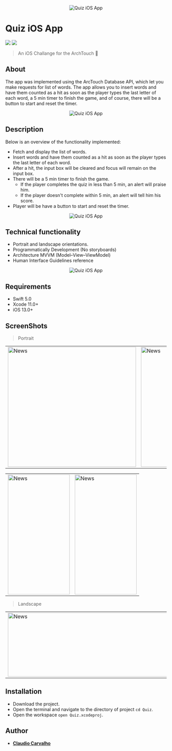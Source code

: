 <p align="center">
  <img src="https://github.com/ccarvofficial/quiz-challenge/blob/feature/readme-file/screenshots/github/header.png" alt="Quiz iOS App"/>
</p>

# Quiz iOS App

<p align="justify">
    <img src="https://img.shields.io/badge/Swift-5-orange.svg" />
    <img src="https://img.shields.io/badge/Platforms-iOS-blue.svg?style=flat" />
</p>

> An iOS Challange for the ArchTouch  🚀

## About

The app was implemented using the ArcTouch Database API, which let you make requests for list of words. The app allows you to insert words and have them counted as a hit as soon as the player types the last letter of each word,  a 5 min timer to finish the game, and of course, there will be a button to start and reset the timer.

<p align="center">
  <img src="https://github.com/ccarvofficial/quiz-challenge/blob/feature/readme-file/screenshots/github/main-01-2.png" alt="Quiz iOS App"/>
</p>

## Description
Below is an overview of the functionality implemented:

- Fetch and display the list of words.
- Insert words and have them counted as a hit as soon as the player types the last letter of each word.
- After a hit, the input box will be cleared and focus will remain on the input box.
- There will be a 5 min timer to finish the game.
   - If the player completes the quiz in less than 5 min, an alert will praise him.
   - If the player doesn't complete within 5 min, an alert will tell him his score.
- Player will be have a button to start and reset the timer.

<p align="center">
  <img src="https://github.com/ccarvofficial/quiz-challenge/blob/feature/readme-file/screenshots/github/main-03.png" alt="Quiz iOS App"/>
</p>

## Technical functionality

- Portrait and landscape orientations.
- Programmatically Development (No storyboards)
- Architecture MVVM (Model–View–ViewModel)
- Human Interface Guidelines reference

<p align="center">
  <img src="https://github.com/ccarvofficial/quiz-challenge/blob/feature/readme-file/screenshots/github/main-02.png" alt="Quiz iOS App"/>
</p>

## Requirements

- Swift 5.0
- Xcode 11.0+
- iOS 13.0+

## ScreenShots

> Portrait

<table style="width:100%">
  <tr>
    <td><img src="https://github.com/ccarvofficial/quiz-challenge/blob/feature/readme-file/screenshots/portrait/screenshot-01.png" alt="News" width=400 height=375/></td>
    <td><img src="https://github.com/ccarvofficial/quiz-challenge/blob/feature/readme-file/screenshots/portrait/screenshot-02.png" alt="News" width=400 height=375/></td>
    <td><img src="https://github.com/ccarvofficial/quiz-challenge/blob/feature/readme-file/screenshots/portrait/screenshot-03.png" alt="News" width=400 height=375/></td>
    <td><img src="https://github.com/ccarvofficial/quiz-challenge/blob/feature/readme-file/screenshots/portrait/screenshot-04.png" alt="News" width=400 height=375/></td>
  </tr>
</table>

<table style="width:100%">
  <tr>
    <td><img src="https://github.com/ccarvofficial/quiz-challenge/blob/feature/readme-file/screenshots/portrait/screenshot-05.png" alt="News" width=193 height=375/></td>
    <td><img src="https://github.com/ccarvofficial/quiz-challenge/blob/feature/readme-file/screenshots/portrait/screenshot-06.png" alt="News" width=193 height=375/></td>
  </tr>
</table>


> Landscape

<table style="width:100%">
  <tr>
    <td><img src="https://github.com/ccarvofficial/quiz-challenge/blob/feature/readme-file/screenshots/landscape/screenshot-07.png" alt="News" width=800 height=200/></td>
    <td><img src="https://github.com/ccarvofficial/quiz-challenge/blob/feature/readme-file/screenshots/landscape/screenshot-08.png" alt="News" width=800 height=200/></td>
  </tr>
</table>

## Installation

* Download the project.
* Open the terminal and navigate to the directory of project ```cd Quiz```.
* Open the workspace ```open Quiz.xcodeproj```.
  
## Author

* [**Claudio Carvalho**](https://github.com/ccarvofficial)


